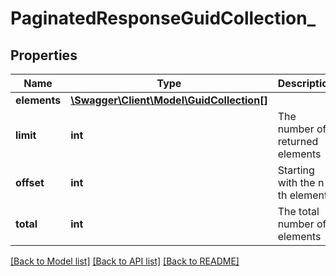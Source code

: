 # PaginatedResponseGuidCollection_

## Properties
Name | Type | Description | Notes
------------ | ------------- | ------------- | -------------
**elements** | [**\Swagger\Client\Model\GuidCollection[]**](GuidCollection.md) |  | 
**limit** | **int** | The number of returned elements | 
**offset** | **int** | Starting with the n-th element | 
**total** | **int** | The total number of elements | [optional] 

[[Back to Model list]](../README.md#documentation-for-models) [[Back to API list]](../README.md#documentation-for-api-endpoints) [[Back to README]](../README.md)


